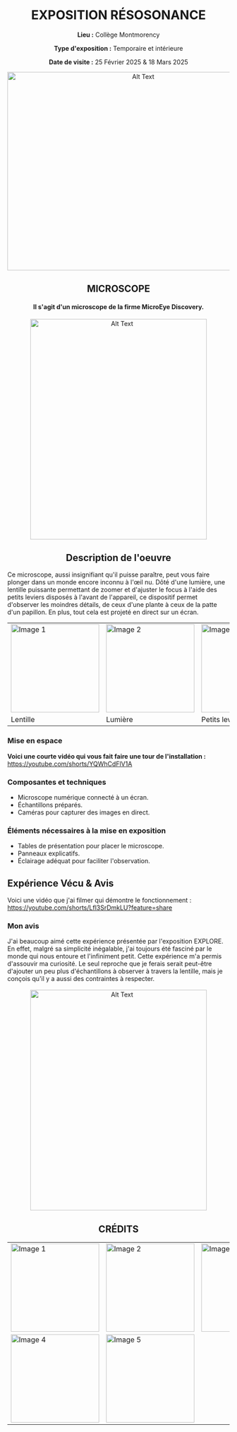 <h1 align="center">EXPOSITION RÉSOSONANCE</h1>

<div align=center>
  
**Lieu :** Collège Montmorency
<br>
  
**Type d'exposition :** Temporaire et intérieure
<br>
  
**Date de visite :** 25 Février 2025 & 18 Mars 2025
</div>


<div align="center">
<img src="https://github.com/MrPoutineQc/H25_V11_inspirations_ZACKARYWARREN/blob/main/centre_des_sciences/media/centre_des_sciences.jpg" alt="Alt Text" width="600" height="450">
</div>

<h2 align="center">MICROSCOPE</h2>

<h4 align="center">Il s'agit d'un microscope de la firme MicroEye Discovery.</h4>

<div align="center">   
<img src="https://github.com/MrPoutineQc/H25_V11_inspirations_ZACKARYWARREN/blob/main/centre_des_sciences/media/vue_ensemble.jpg" alt="Alt Text" width="400" height="500">
</div>

<h2 align="center">Description de l'oeuvre</h2>

Ce microscope, aussi insignifiant qu'il puisse paraître, peut vous faire plonger dans un monde encore inconnu à l'œil nu. Dôté d'une lumière, une lentille puissante permettant de zoomer et d'ajuster le focus à l'aide des petits leviers disposés à l'avant de l'appareil, ce dispositif permet d'observer les moindres détails, de ceux d'une plante à ceux de la patte d'un papillon. En plus, tout cela est projeté en direct sur un écran.

<table align="center">
  <tr>
    <td><img src="https://github.com/MrPoutineQc/H25_V11_inspirations_ZACKARYWARREN/blob/main/centre_des_sciences/media/objectif_optique.jpg" alt="Image 1" width="200"></td>
    <td><img src="https://github.com/MrPoutineQc/H25_V11_inspirations_ZACKARYWARREN/blob/main/centre_des_sciences/media/lumiere.jpg" alt="Image 2" width="200"></td>
    <td><img src="https://github.com/MrPoutineQc/H25_V11_inspirations_ZACKARYWARREN/blob/main/centre_des_sciences/media/commande.jpg" alt="Image 3" width="200"></td>
  </tr>
  <tr>
    <td>Lentille</td>
    <td>Lumière</td>
    <td>Petits leviers</td>
  </tr>
</table>

<h3>Mise en espace</h3>

**Voici une courte vidéo qui vous fait faire une tour de l'installation :** https://youtube.com/shorts/YQWhCdFlV1A

<h3>Composantes et techniques</h3>
<ul>
    <li>Microscope numérique connecté à un écran.</li>
    <li>Échantillons préparés.</li>
    <li>Caméras pour capturer des images en direct.</li>
</ul>

<h3>Éléments nécessaires à la mise en exposition</h3>
<ul>
    <li>Tables de présentation pour placer le microscope.</li>
    <li>Panneaux explicatifs.</li>
    <li>Éclairage adéquat pour faciliter l'observation.</li>
</ul>

<h2>Expérience Vécu & Avis</h2>

Voici une vidéo que j'ai filmer qui démontre le fonctionnement : https://youtube.com/shorts/Lfl3SrDmkLU?feature=share

<h3>Mon avis</h3>
J'ai beaucoup aimé cette expérience présentée par l'exposition EXPLORE. En effet, malgré sa simplicité inégalable, j'ai toujours été fasciné par le monde qui nous entoure et l'infiniment petit. Cette expérience m'a permis d'assouvir ma curiosité. Le seul reproche que je ferais serait peut-être d'ajouter un peu plus d'échantillons à observer à travers la lentille, mais je conçois qu'il y a aussi des contraintes à respecter.

<br>
<br>

<div align="center">
<img src="https://github.com/MrPoutineQc/H25_V11_inspirations_ZACKARYWARREN/blob/main/centre_des_sciences/media/moi_devant.jpg" alt="Alt Text" width="400" height="500">
</div>

<h2 align="center">CRÉDITS</h2>

<table align="center">
  <tr>
    <td><img src="https://github.com/MrPoutineQc/H25_V11_inspirations_ZACKARYWARREN/blob/main/centre_des_sciences/media/credit_01.jpg" alt="Image 1" width="200"></td>
    <td><img src="https://github.com/MrPoutineQc/H25_V11_inspirations_ZACKARYWARREN/blob/main/centre_des_sciences/media/credit_02.jpg" alt="Image 2" width="200"></td>
    <td><img src="https://github.com/MrPoutineQc/H25_V11_inspirations_ZACKARYWARREN/blob/main/centre_des_sciences/media/credit_03.jpg" alt="Image 3" width="200"></td>
  </tr>  
  <tr>
    <td><img src="https://github.com/MrPoutineQc/H25_V11_inspirations_ZACKARYWARREN/blob/main/centre_des_sciences/media/credit_04.jpg" alt="Image 4" width="200"></td>
    <td><img src="https://github.com/MrPoutineQc/H25_V11_inspirations_ZACKARYWARREN/blob/main/centre_des_sciences/media/credit_05.jpg" alt="Image 5" width="200"></td>
  </tr>
</table>
